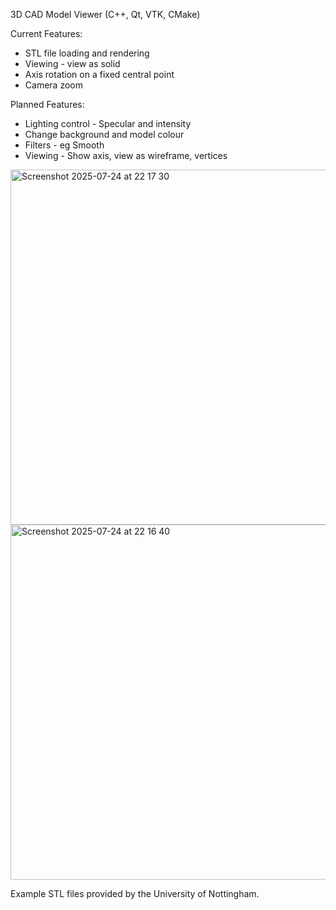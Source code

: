 3D CAD Model Viewer (C++, Qt, VTK, CMake)

Current Features:
- STL file loading and rendering
- Viewing - view as solid
- Axis rotation on a fixed central point
- Camera zoom

Planned Features:
- Lighting control - Specular and intensity
- Change background and model colour
- Filters - eg Smooth
- Viewing - Show axis, view as wireframe, vertices

<img width="910" height="568" alt="Screenshot 2025-07-24 at 22 17 30" src="https://github.com/user-attachments/assets/104c5110-ea7a-4528-9421-6f394fb7592a" />

<img width="910" height="568" alt="Screenshot 2025-07-24 at 22 16 40" src="https://github.com/user-attachments/assets/82c8c9d5-e65b-4a2b-a1e5-a04360b1701d" />

Example STL files provided by the University of Nottingham.
